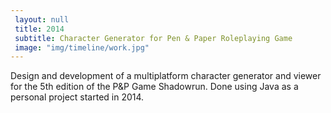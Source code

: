 ```yaml
--- 
 layout: null 
 title: 2014 
 subtitle: Character Generator for Pen & Paper Roleplaying Game
 image: "img/timeline/work.jpg" 
---
```

Design and development of a multiplatform character generator and viewer for the 5th edition of the P&P Game Shadowrun.
Done using Java as a personal project started in 2014.
